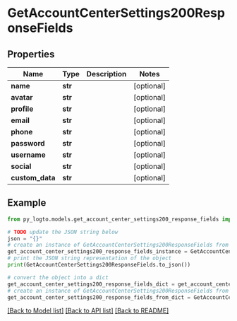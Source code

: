 # GetAccountCenterSettings200ResponseFields


## Properties

Name | Type | Description | Notes
------------ | ------------- | ------------- | -------------
**name** | **str** |  | [optional] 
**avatar** | **str** |  | [optional] 
**profile** | **str** |  | [optional] 
**email** | **str** |  | [optional] 
**phone** | **str** |  | [optional] 
**password** | **str** |  | [optional] 
**username** | **str** |  | [optional] 
**social** | **str** |  | [optional] 
**custom_data** | **str** |  | [optional] 

## Example

```python
from py_logto.models.get_account_center_settings200_response_fields import GetAccountCenterSettings200ResponseFields

# TODO update the JSON string below
json = "{}"
# create an instance of GetAccountCenterSettings200ResponseFields from a JSON string
get_account_center_settings200_response_fields_instance = GetAccountCenterSettings200ResponseFields.from_json(json)
# print the JSON string representation of the object
print(GetAccountCenterSettings200ResponseFields.to_json())

# convert the object into a dict
get_account_center_settings200_response_fields_dict = get_account_center_settings200_response_fields_instance.to_dict()
# create an instance of GetAccountCenterSettings200ResponseFields from a dict
get_account_center_settings200_response_fields_from_dict = GetAccountCenterSettings200ResponseFields.from_dict(get_account_center_settings200_response_fields_dict)
```
[[Back to Model list]](../README.md#documentation-for-models) [[Back to API list]](../README.md#documentation-for-api-endpoints) [[Back to README]](../README.md)


